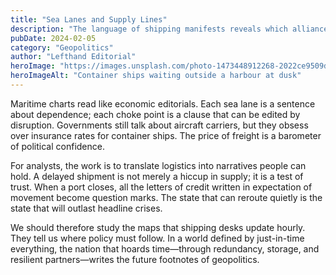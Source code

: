 ```yaml
---
title: "Sea Lanes and Supply Lines"
description: "The language of shipping manifests reveals which alliances are durable and which are decorative."
pubDate: 2024-02-05
category: "Geopolitics"
author: "Lefthand Editorial"
heroImage: "https://images.unsplash.com/photo-1473448912268-2022ce9509d8?auto=format&fit=crop&w=1200&q=80"
heroImageAlt: "Container ships waiting outside a harbour at dusk"
---
```


Maritime charts read like economic editorials. Each sea lane is a sentence about dependence; each choke point is a clause that can be edited by disruption. Governments still talk about aircraft carriers, but they obsess over insurance rates for container ships. The price of freight is a barometer of political confidence.

For analysts, the work is to translate logistics into narratives people can hold. A delayed shipment is not merely a hiccup in supply; it is a test of trust. When a port closes, all the letters of credit written in expectation of movement become question marks. The state that can reroute quietly is the state that will outlast headline crises.

We should therefore study the maps that shipping desks update hourly. They tell us where policy must follow. In a world defined by just-in-time everything, the nation that hoards time—through redundancy, storage, and resilient partners—writes the future footnotes of geopolitics.
